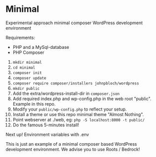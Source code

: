 # Minimal
Experimental approach minimal composer WordPress development environment

Requirements:
* PHP and a MySql-database
* PHP Composer

1. `mkdir minimal`
1. `cd minimal`
1. `composer init`
1. `composer update`
1. `composer require composer/installers johnpbloch/wordpress`
1. `mkdir public`
1. Add the extra/wordpress-install-dir in `composer.json`
1. Add required index.php and wp-config.php in the web root "public". Example in this repo.
1. Modify your `public/wp-config.php` to reflect your setup.
1. Install a theme or use this repo minimal theme "Almost Nothing".
1. Point webserver at ./web, eg: `php -S localhost:8000 -t public/`
1. Do the famous 5-minutes install!

Next up! Environment variables with .env

This is just an example of a minimal composer based WordPress development environment.
We advise you to use Roots / Bedrock!
